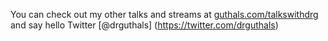 You can check out my other talks and streams at [guthals.com/talkswithdrg](https://guthals.com/talkswithdrg) and say hello Twitter [@drguthals] (https://twitter.com/drguthals)

